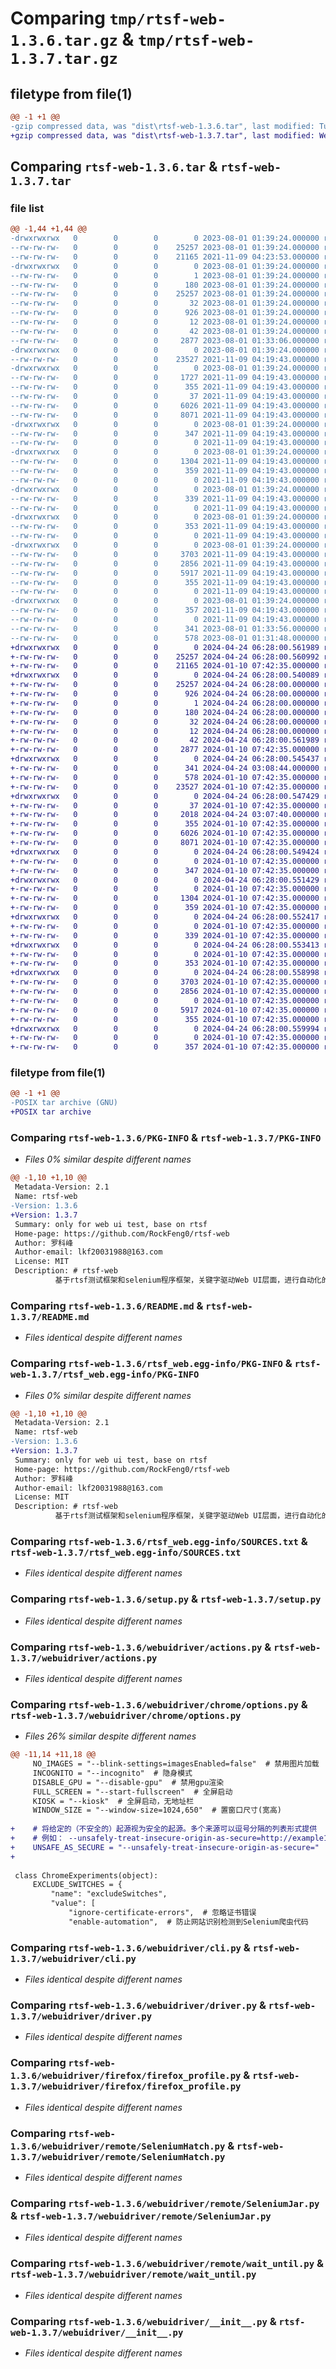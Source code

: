 # Comparing `tmp/rtsf-web-1.3.6.tar.gz` & `tmp/rtsf-web-1.3.7.tar.gz`

## filetype from file(1)

```diff
@@ -1 +1 @@
-gzip compressed data, was "dist\rtsf-web-1.3.6.tar", last modified: Tue Aug  1 01:39:24 2023, max compression
+gzip compressed data, was "dist\rtsf-web-1.3.7.tar", last modified: Wed Apr 24 06:28:00 2024, max compression
```

## Comparing `rtsf-web-1.3.6.tar` & `rtsf-web-1.3.7.tar`

### file list

```diff
@@ -1,44 +1,44 @@
-drwxrwxrwx   0        0        0        0 2023-08-01 01:39:24.000000 rtsf-web-1.3.6/
--rw-rw-rw-   0        0        0    25257 2023-08-01 01:39:24.000000 rtsf-web-1.3.6/PKG-INFO
--rw-rw-rw-   0        0        0    21165 2021-11-09 04:23:53.000000 rtsf-web-1.3.6/README.md
-drwxrwxrwx   0        0        0        0 2023-08-01 01:39:24.000000 rtsf-web-1.3.6/rtsf_web.egg-info/
--rw-rw-rw-   0        0        0        1 2023-08-01 01:39:24.000000 rtsf-web-1.3.6/rtsf_web.egg-info/dependency_links.txt
--rw-rw-rw-   0        0        0      180 2023-08-01 01:39:24.000000 rtsf-web-1.3.6/rtsf_web.egg-info/entry_points.txt
--rw-rw-rw-   0        0        0    25257 2023-08-01 01:39:24.000000 rtsf-web-1.3.6/rtsf_web.egg-info/PKG-INFO
--rw-rw-rw-   0        0        0       32 2023-08-01 01:39:24.000000 rtsf-web-1.3.6/rtsf_web.egg-info/requires.txt
--rw-rw-rw-   0        0        0      926 2023-08-01 01:39:24.000000 rtsf-web-1.3.6/rtsf_web.egg-info/SOURCES.txt
--rw-rw-rw-   0        0        0       12 2023-08-01 01:39:24.000000 rtsf-web-1.3.6/rtsf_web.egg-info/top_level.txt
--rw-rw-rw-   0        0        0       42 2023-08-01 01:39:24.000000 rtsf-web-1.3.6/setup.cfg
--rw-rw-rw-   0        0        0     2877 2023-08-01 01:33:06.000000 rtsf-web-1.3.6/setup.py
-drwxrwxrwx   0        0        0        0 2023-08-01 01:39:24.000000 rtsf-web-1.3.6/webuidriver/
--rw-rw-rw-   0        0        0    23527 2021-11-09 04:19:43.000000 rtsf-web-1.3.6/webuidriver/actions.py
-drwxrwxrwx   0        0        0        0 2023-08-01 01:39:24.000000 rtsf-web-1.3.6/webuidriver/chrome/
--rw-rw-rw-   0        0        0     1727 2021-11-09 04:19:43.000000 rtsf-web-1.3.6/webuidriver/chrome/options.py
--rw-rw-rw-   0        0        0      355 2021-11-09 04:19:43.000000 rtsf-web-1.3.6/webuidriver/chrome/webdriver.py
--rw-rw-rw-   0        0        0       37 2021-11-09 04:19:43.000000 rtsf-web-1.3.6/webuidriver/chrome/__init__.py
--rw-rw-rw-   0        0        0     6026 2021-11-09 04:19:43.000000 rtsf-web-1.3.6/webuidriver/cli.py
--rw-rw-rw-   0        0        0     8071 2021-11-09 04:19:43.000000 rtsf-web-1.3.6/webuidriver/driver.py
-drwxrwxrwx   0        0        0        0 2023-08-01 01:39:24.000000 rtsf-web-1.3.6/webuidriver/edge/
--rw-rw-rw-   0        0        0      347 2021-11-09 04:19:43.000000 rtsf-web-1.3.6/webuidriver/edge/webdriver.py
--rw-rw-rw-   0        0        0        0 2021-11-09 04:19:43.000000 rtsf-web-1.3.6/webuidriver/edge/__init__.py
-drwxrwxrwx   0        0        0        0 2023-08-01 01:39:24.000000 rtsf-web-1.3.6/webuidriver/firefox/
--rw-rw-rw-   0        0        0     1304 2021-11-09 04:19:43.000000 rtsf-web-1.3.6/webuidriver/firefox/firefox_profile.py
--rw-rw-rw-   0        0        0      359 2021-11-09 04:19:43.000000 rtsf-web-1.3.6/webuidriver/firefox/webdriver.py
--rw-rw-rw-   0        0        0        0 2021-11-09 04:19:43.000000 rtsf-web-1.3.6/webuidriver/firefox/__init__.py
-drwxrwxrwx   0        0        0        0 2023-08-01 01:39:24.000000 rtsf-web-1.3.6/webuidriver/ie/
--rw-rw-rw-   0        0        0      339 2021-11-09 04:19:43.000000 rtsf-web-1.3.6/webuidriver/ie/webdriver.py
--rw-rw-rw-   0        0        0        0 2021-11-09 04:19:43.000000 rtsf-web-1.3.6/webuidriver/ie/__init__.py
-drwxrwxrwx   0        0        0        0 2023-08-01 01:39:24.000000 rtsf-web-1.3.6/webuidriver/opera/
--rw-rw-rw-   0        0        0      353 2021-11-09 04:19:43.000000 rtsf-web-1.3.6/webuidriver/opera/webdriver.py
--rw-rw-rw-   0        0        0        0 2021-11-09 04:19:43.000000 rtsf-web-1.3.6/webuidriver/opera/__init__.py
-drwxrwxrwx   0        0        0        0 2023-08-01 01:39:24.000000 rtsf-web-1.3.6/webuidriver/remote/
--rw-rw-rw-   0        0        0     3703 2021-11-09 04:19:43.000000 rtsf-web-1.3.6/webuidriver/remote/SeleniumHatch.py
--rw-rw-rw-   0        0        0     2856 2021-11-09 04:19:43.000000 rtsf-web-1.3.6/webuidriver/remote/SeleniumJar.py
--rw-rw-rw-   0        0        0     5917 2021-11-09 04:19:43.000000 rtsf-web-1.3.6/webuidriver/remote/wait_until.py
--rw-rw-rw-   0        0        0      355 2021-11-09 04:19:43.000000 rtsf-web-1.3.6/webuidriver/remote/webdriver.py
--rw-rw-rw-   0        0        0        0 2021-11-09 04:19:43.000000 rtsf-web-1.3.6/webuidriver/remote/__init__.py
-drwxrwxrwx   0        0        0        0 2023-08-01 01:39:24.000000 rtsf-web-1.3.6/webuidriver/safari/
--rw-rw-rw-   0        0        0      357 2021-11-09 04:19:43.000000 rtsf-web-1.3.6/webuidriver/safari/webdriver.py
--rw-rw-rw-   0        0        0        0 2021-11-09 04:19:43.000000 rtsf-web-1.3.6/webuidriver/safari/__init__.py
--rw-rw-rw-   0        0        0      341 2023-08-01 01:33:56.000000 rtsf-web-1.3.6/webuidriver/__about__.py
--rw-rw-rw-   0        0        0      578 2023-08-01 01:31:48.000000 rtsf-web-1.3.6/webuidriver/__init__.py
+drwxrwxrwx   0        0        0        0 2024-04-24 06:28:00.561989 rtsf-web-1.3.7/
+-rw-rw-rw-   0        0        0    25257 2024-04-24 06:28:00.560992 rtsf-web-1.3.7/PKG-INFO
+-rw-rw-rw-   0        0        0    21165 2024-01-10 07:42:35.000000 rtsf-web-1.3.7/README.md
+drwxrwxrwx   0        0        0        0 2024-04-24 06:28:00.540089 rtsf-web-1.3.7/rtsf_web.egg-info/
+-rw-rw-rw-   0        0        0    25257 2024-04-24 06:28:00.000000 rtsf-web-1.3.7/rtsf_web.egg-info/PKG-INFO
+-rw-rw-rw-   0        0        0      926 2024-04-24 06:28:00.000000 rtsf-web-1.3.7/rtsf_web.egg-info/SOURCES.txt
+-rw-rw-rw-   0        0        0        1 2024-04-24 06:28:00.000000 rtsf-web-1.3.7/rtsf_web.egg-info/dependency_links.txt
+-rw-rw-rw-   0        0        0      180 2024-04-24 06:28:00.000000 rtsf-web-1.3.7/rtsf_web.egg-info/entry_points.txt
+-rw-rw-rw-   0        0        0       32 2024-04-24 06:28:00.000000 rtsf-web-1.3.7/rtsf_web.egg-info/requires.txt
+-rw-rw-rw-   0        0        0       12 2024-04-24 06:28:00.000000 rtsf-web-1.3.7/rtsf_web.egg-info/top_level.txt
+-rw-rw-rw-   0        0        0       42 2024-04-24 06:28:00.561989 rtsf-web-1.3.7/setup.cfg
+-rw-rw-rw-   0        0        0     2877 2024-01-10 07:42:35.000000 rtsf-web-1.3.7/setup.py
+drwxrwxrwx   0        0        0        0 2024-04-24 06:28:00.545437 rtsf-web-1.3.7/webuidriver/
+-rw-rw-rw-   0        0        0      341 2024-04-24 03:08:44.000000 rtsf-web-1.3.7/webuidriver/__about__.py
+-rw-rw-rw-   0        0        0      578 2024-01-10 07:42:35.000000 rtsf-web-1.3.7/webuidriver/__init__.py
+-rw-rw-rw-   0        0        0    23527 2024-01-10 07:42:35.000000 rtsf-web-1.3.7/webuidriver/actions.py
+drwxrwxrwx   0        0        0        0 2024-04-24 06:28:00.547429 rtsf-web-1.3.7/webuidriver/chrome/
+-rw-rw-rw-   0        0        0       37 2024-01-10 07:42:35.000000 rtsf-web-1.3.7/webuidriver/chrome/__init__.py
+-rw-rw-rw-   0        0        0     2018 2024-04-24 03:07:40.000000 rtsf-web-1.3.7/webuidriver/chrome/options.py
+-rw-rw-rw-   0        0        0      355 2024-01-10 07:42:35.000000 rtsf-web-1.3.7/webuidriver/chrome/webdriver.py
+-rw-rw-rw-   0        0        0     6026 2024-01-10 07:42:35.000000 rtsf-web-1.3.7/webuidriver/cli.py
+-rw-rw-rw-   0        0        0     8071 2024-01-10 07:42:35.000000 rtsf-web-1.3.7/webuidriver/driver.py
+drwxrwxrwx   0        0        0        0 2024-04-24 06:28:00.549424 rtsf-web-1.3.7/webuidriver/edge/
+-rw-rw-rw-   0        0        0        0 2024-01-10 07:42:35.000000 rtsf-web-1.3.7/webuidriver/edge/__init__.py
+-rw-rw-rw-   0        0        0      347 2024-01-10 07:42:35.000000 rtsf-web-1.3.7/webuidriver/edge/webdriver.py
+drwxrwxrwx   0        0        0        0 2024-04-24 06:28:00.551429 rtsf-web-1.3.7/webuidriver/firefox/
+-rw-rw-rw-   0        0        0        0 2024-01-10 07:42:35.000000 rtsf-web-1.3.7/webuidriver/firefox/__init__.py
+-rw-rw-rw-   0        0        0     1304 2024-01-10 07:42:35.000000 rtsf-web-1.3.7/webuidriver/firefox/firefox_profile.py
+-rw-rw-rw-   0        0        0      359 2024-01-10 07:42:35.000000 rtsf-web-1.3.7/webuidriver/firefox/webdriver.py
+drwxrwxrwx   0        0        0        0 2024-04-24 06:28:00.552417 rtsf-web-1.3.7/webuidriver/ie/
+-rw-rw-rw-   0        0        0        0 2024-01-10 07:42:35.000000 rtsf-web-1.3.7/webuidriver/ie/__init__.py
+-rw-rw-rw-   0        0        0      339 2024-01-10 07:42:35.000000 rtsf-web-1.3.7/webuidriver/ie/webdriver.py
+drwxrwxrwx   0        0        0        0 2024-04-24 06:28:00.553413 rtsf-web-1.3.7/webuidriver/opera/
+-rw-rw-rw-   0        0        0        0 2024-01-10 07:42:35.000000 rtsf-web-1.3.7/webuidriver/opera/__init__.py
+-rw-rw-rw-   0        0        0      353 2024-01-10 07:42:35.000000 rtsf-web-1.3.7/webuidriver/opera/webdriver.py
+drwxrwxrwx   0        0        0        0 2024-04-24 06:28:00.558998 rtsf-web-1.3.7/webuidriver/remote/
+-rw-rw-rw-   0        0        0     3703 2024-01-10 07:42:35.000000 rtsf-web-1.3.7/webuidriver/remote/SeleniumHatch.py
+-rw-rw-rw-   0        0        0     2856 2024-01-10 07:42:35.000000 rtsf-web-1.3.7/webuidriver/remote/SeleniumJar.py
+-rw-rw-rw-   0        0        0        0 2024-01-10 07:42:35.000000 rtsf-web-1.3.7/webuidriver/remote/__init__.py
+-rw-rw-rw-   0        0        0     5917 2024-01-10 07:42:35.000000 rtsf-web-1.3.7/webuidriver/remote/wait_until.py
+-rw-rw-rw-   0        0        0      355 2024-01-10 07:42:35.000000 rtsf-web-1.3.7/webuidriver/remote/webdriver.py
+drwxrwxrwx   0        0        0        0 2024-04-24 06:28:00.559994 rtsf-web-1.3.7/webuidriver/safari/
+-rw-rw-rw-   0        0        0        0 2024-01-10 07:42:35.000000 rtsf-web-1.3.7/webuidriver/safari/__init__.py
+-rw-rw-rw-   0        0        0      357 2024-01-10 07:42:35.000000 rtsf-web-1.3.7/webuidriver/safari/webdriver.py
```

### filetype from file(1)

```diff
@@ -1 +1 @@
-POSIX tar archive (GNU)
+POSIX tar archive
```

### Comparing `rtsf-web-1.3.6/PKG-INFO` & `rtsf-web-1.3.7/PKG-INFO`

 * *Files 0% similar despite different names*

```diff
@@ -1,10 +1,10 @@
 Metadata-Version: 2.1
 Name: rtsf-web
-Version: 1.3.6
+Version: 1.3.7
 Summary: only for web ui test, base on rtsf
 Home-page: https://github.com/RockFeng0/rtsf-web
 Author: 罗科峰
 Author-email: lkf20031988@163.com
 License: MIT
 Description: # rtsf-web
          基于rtsf测试框架和selenium程序框架，关键字驱动Web UI层面，进行自动化的功能测试
```

### Comparing `rtsf-web-1.3.6/README.md` & `rtsf-web-1.3.7/README.md`

 * *Files identical despite different names*

### Comparing `rtsf-web-1.3.6/rtsf_web.egg-info/PKG-INFO` & `rtsf-web-1.3.7/rtsf_web.egg-info/PKG-INFO`

 * *Files 0% similar despite different names*

```diff
@@ -1,10 +1,10 @@
 Metadata-Version: 2.1
 Name: rtsf-web
-Version: 1.3.6
+Version: 1.3.7
 Summary: only for web ui test, base on rtsf
 Home-page: https://github.com/RockFeng0/rtsf-web
 Author: 罗科峰
 Author-email: lkf20031988@163.com
 License: MIT
 Description: # rtsf-web
          基于rtsf测试框架和selenium程序框架，关键字驱动Web UI层面，进行自动化的功能测试
```

### Comparing `rtsf-web-1.3.6/rtsf_web.egg-info/SOURCES.txt` & `rtsf-web-1.3.7/rtsf_web.egg-info/SOURCES.txt`

 * *Files identical despite different names*

### Comparing `rtsf-web-1.3.6/setup.py` & `rtsf-web-1.3.7/setup.py`

 * *Files identical despite different names*

### Comparing `rtsf-web-1.3.6/webuidriver/actions.py` & `rtsf-web-1.3.7/webuidriver/actions.py`

 * *Files identical despite different names*

### Comparing `rtsf-web-1.3.6/webuidriver/chrome/options.py` & `rtsf-web-1.3.7/webuidriver/chrome/options.py`

 * *Files 26% similar despite different names*

```diff
@@ -11,14 +11,18 @@
     NO_IMAGES = "--blink-settings=imagesEnabled=false"  # 禁用图片加载
     INCOGNITO = "--incognito"  # 隐身模式
     DISABLE_GPU = "--disable-gpu"  # 禁用gpu渲染
     FULL_SCREEN = "--start-fullscreen"  # 全屏启动
     KIOSK = "--kiosk"  # 全屏启动，无地址栏
     WINDOW_SIZE = "--window-size=1024,650"  # 置窗口尺寸(宽高)
 
+    # 将给定的（不安全的）起源视为安全的起源。多个来源可以逗号分隔的列表形式提供
+    # 例如： --unsafely-treat-insecure-origin-as-secure=http://example1.com,http://example2.com
+    UNSAFE_AS_SECURE = "--unsafely-treat-insecure-origin-as-secure="
+
 
 class ChromeExperiments(object):
     EXCLUDE_SWITCHES = {
         "name": "excludeSwitches",
         "value": [
             "ignore-certificate-errors",  # 忽略证书错误
             "enable-automation",  # 防止网站识别检测到Selenium爬虫代码
```

### Comparing `rtsf-web-1.3.6/webuidriver/cli.py` & `rtsf-web-1.3.7/webuidriver/cli.py`

 * *Files identical despite different names*

### Comparing `rtsf-web-1.3.6/webuidriver/driver.py` & `rtsf-web-1.3.7/webuidriver/driver.py`

 * *Files identical despite different names*

### Comparing `rtsf-web-1.3.6/webuidriver/firefox/firefox_profile.py` & `rtsf-web-1.3.7/webuidriver/firefox/firefox_profile.py`

 * *Files identical despite different names*

### Comparing `rtsf-web-1.3.6/webuidriver/remote/SeleniumHatch.py` & `rtsf-web-1.3.7/webuidriver/remote/SeleniumHatch.py`

 * *Files identical despite different names*

### Comparing `rtsf-web-1.3.6/webuidriver/remote/SeleniumJar.py` & `rtsf-web-1.3.7/webuidriver/remote/SeleniumJar.py`

 * *Files identical despite different names*

### Comparing `rtsf-web-1.3.6/webuidriver/remote/wait_until.py` & `rtsf-web-1.3.7/webuidriver/remote/wait_until.py`

 * *Files identical despite different names*

### Comparing `rtsf-web-1.3.6/webuidriver/__init__.py` & `rtsf-web-1.3.7/webuidriver/__init__.py`

 * *Files identical despite different names*

